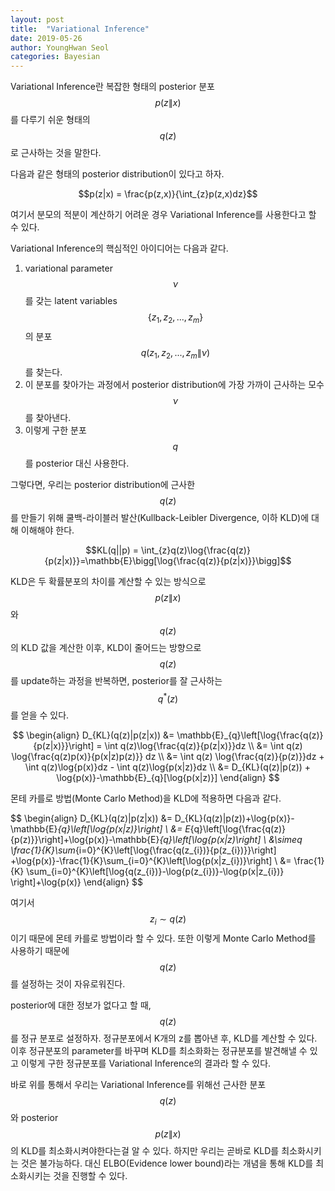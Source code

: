 ```yaml
---
layout: post
title:  "Variational Inference"
date: 2019-05-26
author: YoungHwan Seol
categories: Bayesian
---
```


Variational Inference란 복잡한 형태의 posterior 분포 $$p(z\|x)$$를 다루기 쉬운 형태의 $$q(z)$$로 근사하는 것을 말한다.

다음과 같은 형태의 posterior distribution이 있다고 하자. 

$$p(z|x) = \frac{p(z,x)}{\int_{z}p(z,x)dz}$$ 

여기서 분모의 적분이 계산하기 어려운 경우 Variational Inference를 사용한다고 할 수 있다.

Variational Inference의 핵심적인 아이디어는 다음과 같다.

1. variational parameter $$\nu$$를 갖는 latent variables $$\{z_{1},z_{2},...,z_{m}\}$$의 분포$$q(z_{1},z_{2},...,z_{m}\|\nu)$$를 찾는다.
2. 이 분포를 찾아가는 과정에서 posterior distribution에 가장 가까이 근사하는 모수 $$\nu$$를 찾아낸다.
3. 이렇게 구한 분포 $$q$$를 posterior 대신 사용한다.

그렇다면, 우리는 posterior distribution에 근사한 $$q(z)$$를 만들기 위해 쿨백-라이블러 발산(Kullback-Leibler Divergence, 이하 KLD)에 대해 이해해야 한다. 

$$KL(q||p) = \int_{z}q(z)\log{\frac{q(z)}{p(z|x)}}=\mathbb{E}\bigg[\log{\frac{q(z)}{p(z|x)}}\bigg]$$

KLD은 두 확률분포의 차이를 계산할 수 있는 방식으로 $$p(z\|x)$$와 $$q(z)$$의 KLD 값을 계산한 이후, KLD이 줄어드는 방향으로 $$q(z)$$를 update하는 과정을 반복하면, posterior를 잘 근사하는 $$q^{*}(z)$$를 얻을 수 있다.

$$
\begin{align}
	D_{KL}(q(z)|p(z|x)) &= \mathbb{E}_{q}\left[\log{\frac{q(z)}{p(z|x)}}\right] = \int q(z)\log{\frac{q(z)}{p(z|x)}}dz \\
	&= \int q(z) \log{\frac{q(z)p(x)}{p(x|z)p(z)}} dz \\
	&= \int q(z) \log{\frac{q(z)}{p(z)}}dz + \int q(z)\log{p(x)}dz - \int q(z)\log{p(x|z)}dz \\
	&= D_{KL}(q(z)|p(z)) + \log{p(x)}-\mathbb{E}_{q}[\log{p(x|z)}]
\end{align}
$$

몬테 카를로 방법(Monte Carlo Method)을 KLD에 적용하면 다음과 같다.

$$
\begin{align}
	D_{KL}(q(z)|p(z|x)) &= D_{KL}(q(z)|p(z))+\log{p(x)}-\mathbb{E}_{q}\left[\log{p(x|z)}\right] \\
    &= E_{q}\left[\log{\frac{q(z)}{p(z)}}\right]+\log{p(x)}-\mathbb{E}_{q}\left[\log{p(x|z)\right] \\
    &\simeq \frac{1}{K}\sum_{i=0}^{K}\left[\log{\frac{q(z_{i})}{p(z_{i})}}\right] +\log{p(x)}-\frac{1}{K}\sum_{i=0}^{K}\left[\log{p(x|z_{i})}\right] \\
    &= \frac{1}{K} \sum_{i=0}^{K}\left[\log{q(z_{i})}-\log{p(z_{i})}-\log{p(x|z_{i})} \right]+\log{p(x)}
\end{align}
$$

여기서 $$z_{i} \sim q(z)$$ 이기 때문에 몬테 카를로 방법이라 할 수 있다. 또한 이렇게 Monte Carlo Method를 사용하기 때문에 $$q(z)$$를 설정하는 것이 자유로워진다. 

posterior에 대한 정보가 없다고 할 때, $$q(z)$$를 정규 분포로 설정하자. 정규분포에서 K개의 z를 뽑아낸 후, KLD를 계산할 수 있다. 이후 정규분포의 parameter를 바꾸며 KLD를 최소화화는 정규분포를 발견해낼 수 있고 이렇게 구한 정규분포를 Variational Inference의 결과라 할 수 있다.

바로 위를 통해서 우리는 Variational Inference를 위해선 근사한 분포 $$q(z)$$와 posterior $$p(z\|x)$$의 KLD를 최소화시켜야한다는걸 알 수 있다. 하지만 우리는 곧바로 KLD를 최소화시키는 것은 불가능하다. 대신 ELBO(Evidence lower bound)라는 개념을 통해 KLD를 최소화시키는 것을 진행할 수 있다.

